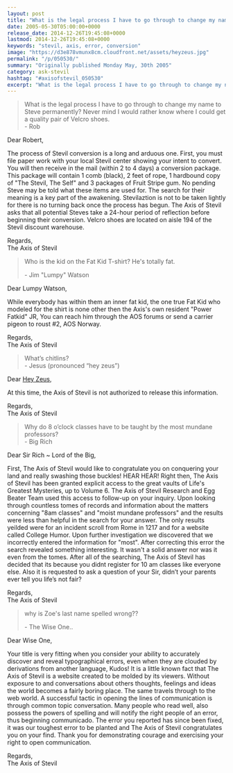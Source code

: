 ```yaml
---
layout: post
title: "What is the legal process I have to go through to change my name to Steve permanently?"
date: 2005-05-30T05:00:00+0000
release_date: 2014-12-26T19:45:08+0000
lastmod: 2014-12-26T19:45:08+0000
keywords: "stevil, axis, error, conversion"
image: "https://d3e878vmunx8cm.cloudfront.net/assets/heyzeus.jpg"
permalink: "/p/050530/"
summary: "Originally published Monday May, 30th 2005"
category: ask-stevil
hashtag: "#axisofstevil_050530"
excerpt: "What is the legal process I have to go through to change my name to Steve permanently? and other great questions from Monday May, 30th 2005"
---
```


> What is the legal process I have to go through to change my name to Steve permanently? Never mind I would rather know where I could get a quality pair of Velcro shoes.   
> \- Rob

Dear Robert,

The process of Stevil conversion is a long and arduous one. First, you must file paper work with your local Stevil center showing your intent to convert. You will then receive in the mail (within 2 to 4 days) a conversion package. This package will contain 1 comb (black), 2 feet of rope, 1 hardbound copy of "The Stevil, The Self" and 3 packages of Fruit Stripe gum. No pending Steve may be told what these items are used for. The search for their meaning is a key part of the awakening. Stevilaztion is not to be taken lightly for there is no turning back once the process has begun. The Axis of Stevil asks that all potential Steves take a 24-hour period of reflection before beginning their conversion. Velcro shoes are located on aisle 194 of the Stevil discount warehouse.

Regards,  
The Axis of Stevil

> Who is the kid on the Fat Kid T-shirt? He's totally fat.
> 
> \- Jim "Lumpy" Watson

Dear Lumpy Watson,

While everybody has within them an inner fat kid, the one true Fat Kid who modeled for the shirt is none other then the Axis's own resident "Power Fatkid" JR, You can reach him through the AOS forums or send a carrier pigeon to roust #2, AOS Norway.

Regards,  
The Axis of Stevil

> What’s chitlins?  
> \- Jesus (pronounced “hey zeus”)

Dear [Hey Zeus](https://d3e878vmunx8cm.cloudfront.net/assets/heyzeus.jpg "Hey Zeus"),

At this time, the Axis of Stevil is not authorized to release this information.

Regards,  
The Axis of Stevil

> Why do 8 o’clock classes have to be taught by the most mundane professors?  
> \- Big Rich

Dear Sir Rich ~ Lord of the Big,

First, The Axis of Stevil would like to congratulate you on conquering your land and really swashing those buckles! HEAR HEAR! Right then, The Axis of Stevil has been granted explicit access to the great vaults of Life's Greatest Mysteries, up to Volume 6. The Axis of Stevil Research and Egg Beater Team used this access to follow-up on your inquiry. Upon looking through countless tomes of records and information about the matters concerning "8am classes" and "moist mundane professors" and the results were less than helpful in the search for your answer. The only results yeilded were for an incident scroll from Rome in 1217 and for a website called College Humor. Upon further investigation we discovered that we incorrectly entered the information for "most". After correcting this error the search revealed something interesting. It wasn't a solid answer nor was it even from the tomes. After all of the searching, The Axis of Stevil has decided that its because you didnt register for 10 am classes like everyone else. Also it is requested to ask a question of your Sir, didn’t your parents ever tell you life’s not fair?

Regards,  
The Axis of Stevil

> why is Zoe's last name spelled wrong??
> 
> \- The Wise One..

Dear Wise One,

Your title is very fitting when you consider your ability to accurately discover and reveal typographical errors, even when they are clouded by derivations from another language, Kudos! It is a little known fact that The Axis of Stevil is a website created to be molded by its viewers. Without exposure to and conversations about others thoughts, feelings and ideas the world becomes a fairly boring place. The same travels through to the web world. A successful tactic in opening the lines of communication is through common topic conversation. Many people who read well, also possess the powers of spelling and will notify the right people of an error, thus beginning communicado. The error you reported has since been fixed, it was our toughest error to be planted and The Axis of Stevil congratulates you on your find. Thank you for demonstrating courage and exercising your right to open communication.

Regards,  
The Axis of Stevil
